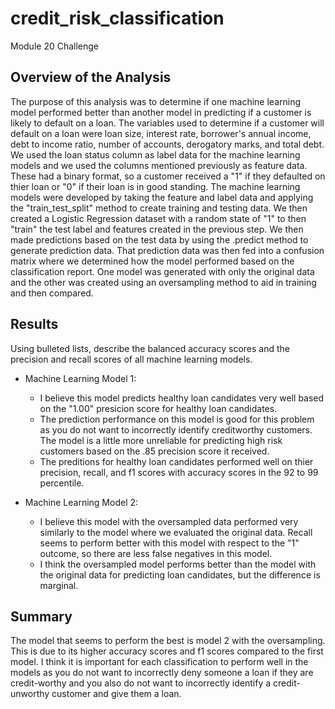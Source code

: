 # credit_risk_classification
Module 20 Challenge
## Overview of the Analysis



The purpose of this analysis was to determine if one machine learning model performed better than another model in predicting if a customer is likely to default on a loan.  The variables used to determine if a customer will default on a loan were loan size, interest rate, borrower's annual income, debt to income ratio, number of accounts, derogatory marks, and total debt.  We used the loan status column as label data for the machine learning models and we used the columns mentioned previously as feature data. These had a binary format, so a customer received a "1" if they defaulted on thier loan or "0" if their loan is in good standing. The machine learning models were developed by taking the feature and label data and applying the "train_test_split" method to create training and testing data. We then created a Logistic Regression dataset with a random state of "1" to then "train" the test label and features created in the previous step. We then made predictions based on the test data by using the .predict method to generate prediction data. That prediction data was then fed into  a confusion matrix where we determined how the model performed based on the classification report. One model was generated with only the original data and the other was created using an oversampling method to aid in training and then compared. 
## Results

Using bulleted lists, describe the balanced accuracy scores and the precision and recall scores of all machine learning models.

* Machine Learning Model 1:
  * I believe this model predicts healthy loan candidates very well based on the "1.00" presicion score for healthy loan candidates.
  * The prediction performance on this model is good for this problem as you do not want to incorrectly identify creditworthy customers. The model is a little more unreliable for predicting high risk customers based on the .85 precision score it received.
  * The preditions for healthy loan candidates performed well on thier precision, recall, and f1 scores with accuracy scores in the 92 to 99 percentile.



* Machine Learning Model 2:
  *  I believe this model with the oversampled data performed very similarly to the model where we evaluated the original data. Recall seems to perform better with this model with respect to the "1" outcome, so there are less false negatives in this model.
  *  I think the oversampled model performs better than the model with the original data for predicting loan candidates, but the difference is marginal.

## Summary

The model that seems to perform the best is model 2 with the oversampling. This is due to its higher accuracy scores and f1 scores compared to the first model. I think it is important for each classification to perform well in the models as you do not want to incorrectly deny someone a loan if they are credit-worthy and you also do not want to incorrectly identify a credit-unworthy customer and give them a loan.

